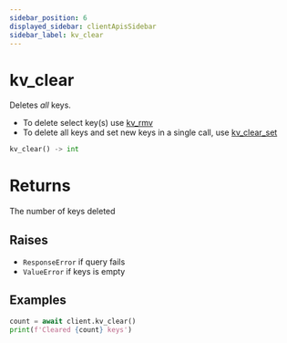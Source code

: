 ```yaml
---
sidebar_position: 6
displayed_sidebar: clientApisSidebar
sidebar_label: kv_clear
---
```


# kv_clear
Deletes _all_ keys.


- To delete select key(s) use [kv_rmv](./Rmv)
- To delete all keys and set new keys in a single call, use [kv_clear_set](./Clear_Set)


```py
kv_clear() -> int
```

# Returns
The number of keys deleted


## Raises
- `ResponseError` if query fails
- `ValueError` if keys is empty



## Examples

```py
count = await client.kv_clear()
print(f'Cleared {count} keys')
```